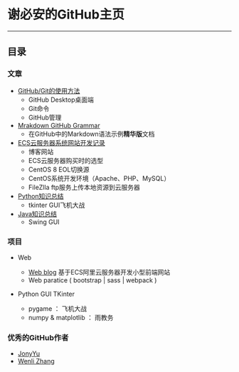 # 谢必安的GitHub主页 

---


## 目录

### 文章

- [GitHub/Git的使用方法](https://github.com/Phray-04/home/issues)
  - GitHub Desktop桌面端
  - Git命令
  - GitHub管理
- [Mrakdown GitHub Grammar](https://github.com/Phray-04/home/blob/main/Markdown%20GitHub%20grammar.md)
  - 在GitHub中的Markdown语法示例**精华版**文档
- [ECS云服务器系统网站开发记录](https://github.com/Phray-04/Web_blog)
  - 博客网站
  - ECS云服务器购买时的选型
  - CentOS 8 EOL切换源
  - CentOS系统开发环境（Apache、PHP、MySQL）
  - FileZlla ftp服务上传本地资源到云服务器
- [Python知识总结](https://github.com/Phray-04/Python_Summarize)
  - tkinter GUI飞机大战
- [Java知识总结](https://github.com/Phray-04/JAVA-Summarize)
  - Swing GUI


### 项目

- Web
  - [Web blog](https://github.com/Phray-04/Web_blog) 基于ECS阿里云服务器开发小型前端网站
  - Web paratice ( bootstrap | sass | webpack )


- Python GUI TKinter
  - pygame ： 飞机大战
  - numpy & matplotlib  ： 雨教务


### 优秀的GitHub作者

- [JonyYu](https://github.com/forthealllight)
- [Wenli Zhang](https://github.com/Ovilia)

